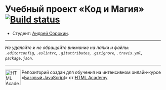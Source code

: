 # Учебный проект «Код и Магия» [![Build status][travis-image]][travis-url]

* Студент: [Андрей Сорокин](https://up.htmlacademy.ru/javascript/11/user/428923).

---

_Не удаляйте и не обращайте внимание на папки и файлы:_<br>
_`.editorconfig`, `.eslintrc`, `.gitattributes`, `.gitignore`, `.travis.yml`, `package.json`._

---

<a href="https://htmlacademy.ru/intensive/javascript"><img align="left" width="50" height="50" title="HTML Academy" src="https://up.htmlacademy.ru/static/img/intensive/javascript/logo-for-github.svg"></a>

Репозиторий создан для обучения на интенсивном онлайн‑курсе «[Базовый JavaScript](https://htmlacademy.ru/intensive/javascript)» от [HTML Academy](https://htmlacademy.ru).

[travis-image]: https://travis-ci.org/htmlacademy-javascript/428923-code-and-magick.svg?branch=master
[travis-url]: https://travis-ci.org/htmlacademy-javascript/428923-code-and-magick
